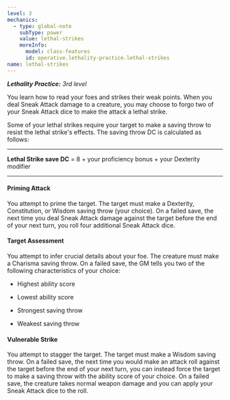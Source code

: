 ```yaml
---
level: 3
mechanics:
  - type: global-note
    subType: power
    value: lethal-strikes
    moreInfo:
      model: class-features
      id: operative.lethality-practice.lethal-strikes
name: lethal-strikes
---
```

_**Lethality Practice:** 3rd level_
You learn how to read your foes and strikes their weak points. When you deal Sneak Attack damage to a creature, you may choose to forgo two of your Sneak Attack dice to make the attack a lethal strike. 
Some of your lethal strikes require your target to make a saving throw to resist the lethal strike's effects. The saving throw DC is calculated as follows: 
___
**Lethal Strike save DC** = 8 + your proficiency bonus + your Dexterity modifier
___
#### Priming Attack
You attempt to prime the target. The target must make a Dexterity, Constitution, or Wisdom saving throw (your choice). On a failed save, the next time you deal Sneak Attack damage against the target before the end of your next turn, you roll four additional Sneak Attack dice.
#### Target Assessment
You attempt to infer crucial details about your foe. The creature must make a Charisma saving throw. On a failed save, the GM tells you two of the following characteristics of your choice:
- Highest ability score
- Lowest ability score
- Strongest saving throw
- Weakest saving throw
#### Vulnerable Strike
You attempt to stagger the target. The target must make a Wisdom saving throw. On a failed save, the next time you would make an attack roll against the target before the end of your next turn, you can instead force the target to make a saving throw with the ability score of your choice. On a failed save, the creature takes normal weapon damage and you can apply your Sneak Attack dice to the roll.
